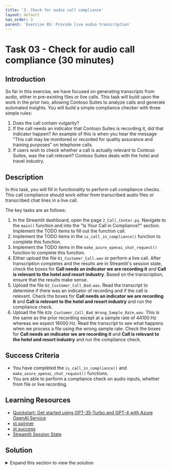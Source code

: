 ```yaml
---
title: '3. Check for audio call compliance'
layout: default
nav_order: 3
parent: 'Exercise 05: Provide live audio transcription'
---
```


# Task 03 - Check for audio call compliance (30 minutes)

## Introduction

So far in this exercise, we have focused on generating transcripts from audio, either in pre-existing files or live calls. This task will build upon the work in the prior two, allowing Contoso Suites to analyze calls and generate automated insights. You will build a simple compliance checker with three simple rules:

1. Does the call contain vulgarity?
2. If the call needs an indicator that Contoso Suites is recording it, did that indicator happen? An example of this is when you hear the message "This call may be monitored or recorded for quality assurance and training purposes" on telephone calls.
3. If users wish to check whether a call is actually relevant to Contoso Suites, was the call relevant? Contoso Suites deals with the hotel and travel industry.

## Description

In this task, you will fill in functionality to perform call compliance checks. This call compliance should work either from transcribed audio files or transcribed chat lines in a live call.

The key tasks are as follows:

1. In the Streamlit dashboard, open the page `2_Call_Center.py`. Navigate to the `main()` function and into the "Is Your Call in Compliance?" section. Implement the TODO items to fill out the function call.
2. Implement the TODO items in the `is_call_in_compliance()` function to complete this function.
3. Implement the TODO items in the `make_azure_openai_chat_request()` function to complete this function.
4. Either upload the file `01_Customer_Call.wav` or perform a live call. After transcription completes and the results are in Streamlit's session state, check the boxes for **Call needs an indicator we are recording it** and **Call is relevant to the hotel and resort industry**. Based on the transcription, ensure that the results make sense.
5. Upload the file `02_Customer_Call_Bad.wav`. Read the transcript to determine if there was an indicator of recording and if the call is relevant. Check the boxes for **Call needs an indicator we are recording it** and **Call is relevant to the hotel and resort industry** and run the compliance check.
6. Upload the file `02b_Customer_Call_Bad_Wrong_Sample_Rate.wav`. This is the same as the prior recording except at a sample rate of 44100 Hz whereas we expect 16000 Hz. Read the transcript to see what happens when we process a file using the wrong sample rate. Check the boxes for **Call needs an indicator we are recording it** and **Call is relevant to the hotel and resort industry** and run the compliance check.

## Success Criteria

- You have completed the `is_call_in_compliance()` and `make_azure_openai_chat_request()` functions.
- You are able to perform a compliance check on audio inputs, whether from file or live recording.

## Learning Resources

- [Quickstart: Get started using GPT-35-Turbo and GPT-4 with Azure OpenAI Service](https://learn.microsoft.com/azure/ai-services/openai/chatgpt-quickstart?tabs=command-line%2Cpython&pivots=programming-language-python)
- [st.spinner](https://docs.streamlit.io/library/api-reference/status/st.spinner)
- [st.success](https://docs.streamlit.io/library/api-reference/status/st.success)
- [Streamlit Session State](https://docs.streamlit.io/library/api-reference/session-state)

## Solution

<details markdown="block">
<summary>Expand this section to view the solution</summary>

- The code to implement the "Is Your Call in Compliance?" section in the `main()` function is as follows:

    ```python
    include_recording_message = st.checkbox("Call needs an indicator we are recording it")
    is_relevant_to_topic = st.checkbox("Call is relevant to the hotel and resort industry")

    if st.button("Check for Compliance"):
        with st.spinner("Checking for compliance..."):
            if 'file_transcription_results' in st.session_state:
                call_contents = st.session_state.file_transcription_results
            elif 'transcription_results' in st.session_state:
                call_contents = st.session_state.transcription_results
            else:
                st.write("Please upload an audio file or record a call before checking for compliance.")
            if call_contents is not None and len(call_contents) > 0:
                compliance_results = is_call_in_compliance(call_contents, include_recording_message, is_relevant_to_topic)
                st.write(compliance_results)
        st.success("Compliance check complete!")
    ```

- The `is_call_in_compliance()` function converts the list of transcription strings into a single message. Then, based on whether the user has checked either (or both) of the two boxes, it builds out prompt template addenda for the system prompt. It then calls `make_azure_openai_chat_request()` with that prompt and the call contents message.
  - The code for the completed `is_call_in_compliance()` function is as follows:

    ```python
    joined_call_contents = ' '.join(call_contents)
    if include_recording_message:
        include_recording_message_text = "2. Was the caller aware that the call was being recorded?"
    else:
        include_recording_message_text = ""

    if is_relevant_to_topic:
        is_relevant_to_topic_text = "3. Was the call relevant to the hotel and resort industry?"
    else:
        is_relevant_to_topic_text = ""

    system = f"""
        You are an automated analysis system for Contoso Suites. Contoso Suites is a luxury hotel and resort chain with locations
        in a variety of Caribbean nations and territories.
        
        You are analyzing a call for relevance and compliance.

        You will only answer the following questions based on the call contents:
        1. Was there vulgarity on the call?
        {include_recording_message_text}
        {is_relevant_to_topic_text}
    """

    response = make_azure_openai_chat_request(system, joined_call_contents)
    return response.choices[0].message.content
    ```

- The `make_azure_openai_chat_request()` function connects to the Azure OpenAI client and builds a chat completion containing two messages: a system message telling the GPT deployment about its role, and a user message with the transcribed audio contents.
  - The code for the completed `make_azure_openai_chat_request()` function is as follows:

    ```python
    # Create an Azure OpenAI client.
    client = openai.AzureOpenAI(
        base_url=f"{aoai_endpoint}/openai/deployments/{deployment_name}/",
        api_key=aoai_api_key,
        api_version="2023-12-01-preview"
    )

    # Create and return a new chat completion request
    return client.chat.completions.create(
        model=deployment_name,
        messages=[
            {"role": "system", "content": system},
            {"role": "user", "content": call_contents}
        ],
    )
    ```

</details>
